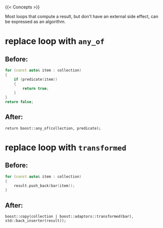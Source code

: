 {{< Concepts >}}

Most loops that compute a result, but don't have an external side effect, can be expressed as an algorithm.

# replace loop with `any_of`

## Before:

```cpp
for (const auto& item : collection)
{
    if (predicate(item))
    {
        return true;
    }
}
return false;
```

## After:

```
return boost::any_of(collection, predicate);
```

# replace loop with `transformed`

## Before:

```cpp
for (const auto& item : collection)
{
    result.push_back(bar(item));
}
```

## After:

```
boost::copy(collection | boost::adaptors::transformed(bar), std::back_inserter(result));
```
